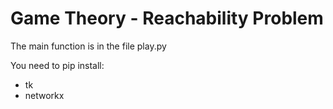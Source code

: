 # Game Theory - Reachability Problem

The main function is in the file play.py

You need to pip install:
* tk
* networkx